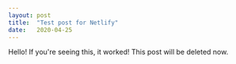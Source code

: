 ```yaml
---
layout: post
title:  "Test post for Netlify"
date:   2020-04-25
---
```


Hello! If you're seeing this, it worked! This post will be deleted now.
